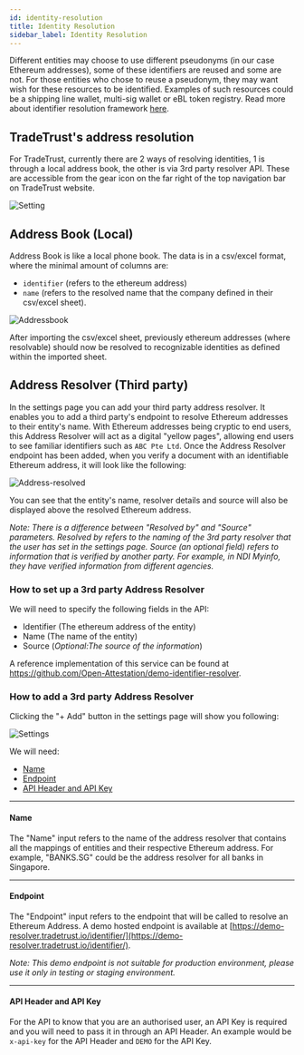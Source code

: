 ```yaml
---
id: identity-resolution
title: Identity Resolution
sidebar_label: Identity Resolution
---
```


Different entities may choose to use different pseudonyms (in our case Ethereum addresses), some of these identifiers are reused and some are not. For those entities who chose to reuse a pseudonym, they may want wish for these resources to be identified. Examples of such resources could be a shipping line wallet, multi-sig wallet or eBL token registry. Read more about identifier resolution framework <a href="https://github.com/Open-Attestation/adr/blob/master/identifier_resolution_framework.md" target="_blank" rel="noopener noreferrer">here</a>.

## TradeTrust's address resolution

For TradeTrust, currently there are 2 ways of resolving identities, 1 is through a local address book, the other is via 3rd party resolver API. These are accessible from the gear icon on the far right of the top navigation bar on TradeTrust website.

![Setting](/docs/tradetrust-website/identity-resolution/settings.png)

## Address Book (Local)

Address Book is like a local phone book. The data is in a csv/excel format, where the minimal amount of columns are:

- `identifier` (refers to the ethereum address)
- `name` (refers to the resolved name that the company defined in their csv/excel sheet).

![Addressbook](/docs/tradetrust-website/identity-resolution/address-book.png)

After importing the csv/excel sheet, previously ethereum addresses (where resolvable) should now be resolved to recognizable identities as defined within the imported sheet.

## Address Resolver (Third party)

In the settings page you can add your third party address resolver. It enables you to add a third party's endpoint to resolve
Ethereum addresses to their entity's name. With Ethereum addresses being cryptic to end users, this Address Resolver
will act as a digital "yellow pages", allowing end users to see familiar identifiers such as `ABC Pte Ltd`. Once the
Address Resolver endpoint has been added, when you verify a document with an identifiable Ethereum address, it will
look like the following:

![Address-resolved](/docs/tradetrust-website/identity-resolution/address-resolved.png)

You can see that the entity's name, resolver details and source will also be displayed above the resolved Ethereum
address.

_Note: There is a difference between "Resolved by" and "Source" parameters. Resolved by refers to the naming of the 3rd
party resolver that the user has set in the settings page. Source (an optional field) refers to information that is
verified by another party. For example, in NDI Myinfo, they have verified information from different agencies._

### How to set up a 3rd party Address Resolver

We will need to specify the following fields in the API:

- Identifier (The ethereum address of the entity)
- Name (The name of the entity)
- Source (_Optional:The source of the information_)

A reference implementation of this service can be found at
https://github.com/Open-Attestation/demo-identifier-resolver.

### How to add a 3rd party Address Resolver

Clicking the "+ Add" button in the settings page will show you following:

![Settings](/docs/tradetrust-website/identity-resolution/address-resolver.png)

We will need:

- [Name](#name)
- [Endpoint](#endpoint)
- [API Header and API Key](#api-header-and-api-key)

---

#### Name

The "Name" input refers to the name of the address resolver that contains all the mappings of entities and their respective
Ethereum address. For example, "BANKS.SG" could be the address resolver for all banks in Singapore.

---

#### Endpoint

The "Endpoint" input refers to the endpoint that will be called to resolve an Ethereum Address.
A demo hosted endpoint is available at [https://demo-resolver.tradetrust.io/identifier/](https://demo-resolver.tradetrust.io/identifier/).

_Note: This demo endpoint is not suitable for production environment, please use it only in testing or staging environment._

---

#### API Header and API Key

For the API to know that you are an authorised user, an API Key is required and you will need to pass it in through an
API Header. An example would be `x-api-key` for the API Header and `DEMO` for the API Key.
